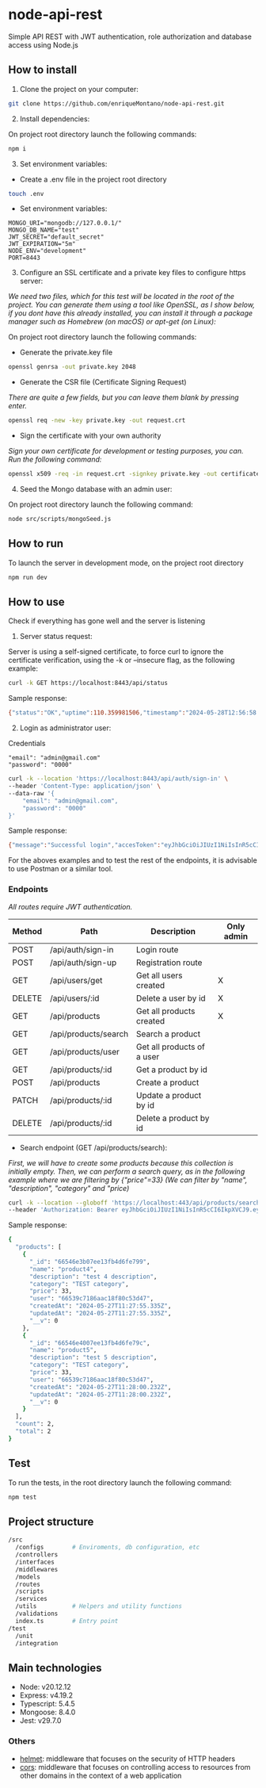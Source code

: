 # node-api-rest

Simple API REST with JWT authentication, role authorization and database access using Node.js

## How to install

1. Clone the project on your computer:

```bash
git clone https://github.com/enriqueMontano/node-api-rest.git
```

2. Install dependencies:

On project root directory launch the following commands:
```bash
npm i
```


3. Set environment variables:

- Create a .env file in the project root directory

```bash
touch .env
```

- Set environment variables:

```
MONGO_URI="mongodb://127.0.0.1/"
MONGO_DB_NAME="test"
JWT_SECRET="default_secret"
JWT_EXPIRATION="5m"
NODE_ENV="development"
PORT=8443
```

3. Configure an SSL certificate and a private key files to configure https server:

_We need two files, which for this test will be located in the root of the project.
You can generate them using a tool like OpenSSL, as I show below, if you dont have this already installed, you can install it through a package manager such as Homebrew (on macOS) or apt-get (on Linux):_

On project root directory launch the following commands:

- Generate the private.key file

```bash
openssl genrsa -out private.key 2048
```

- Generate the CSR file (Certificate Signing Request)

_There are quite a few fields, but you can leave them blank by pressing enter._

```bash
openssl req -new -key private.key -out request.crt
```

- Sign the certificate with your own authority

_Sign your own certificate for development or testing purposes, you can. Run the following command:_

```bash
openssl x509 -req -in request.crt -signkey private.key -out certificate.crt
```

4. Seed the Mongo database with an admin user:

On project root directory launch the following command:

```bash
node src/scripts/mongoSeed.js
```

## How to run

To launch the server in development mode, on the project root directory

```bash
npm run dev
```

## How to use

Check if everything has gone well and the server is listening

1. Server status request:

Server is using a self-signed certificate, to force curl to ignore the certificate verification, using the -k or –insecure flag, as the following example:

```bash
curl -k GET https://localhost:8443/api/status
```

Sample response:
```bash
{"status":"OK","uptime":110.359981506,"timestamp":"2024-05-28T12:56:58.651Z"}
```

2. Login as administrator user:

Credentials
```
"email": "admin@gmail.com"
"password": "0000"
```

```bash
curl -k --location 'https://localhost:8443/api/auth/sign-in' \
--header 'Content-Type: application/json' \
--data-raw '{
    "email": "admin@gmail.com",
    "password": "0000"
}'
```

Sample response:
```bash
{"message":"Successful login","accesToken":"eyJhbGciOiJIUzI1NiIsInR5cCI6IkpXVCJ9.eyJ1c2VySWQiOiI2NjU0OGM5MjMxMGMwOWM2YmYzZGM5OGUiLCJpYXQiOjE3MTY5MDE2MTAsImV4cCI6MTcxNjkwNTIxMH0.VmYZ5pxQBwCHvhlwTxoco1yl0iF-bzvCYfu8d5DplZA"}
```

For the aboves examples and to test the rest of the endpoints, it is advisable to use Postman or a similar tool.

### Endpoints

_All routes require JWT authentication._

| Method | Path                 | Description                | Only admin |
|--------|----------------------|----------------------------|------------|
| POST   | /api/auth/sign-in    | Login route                |            |
| POST   | /api/auth/sign-up    | Registration route         |            |
| GET    | /api/users/get       | Get all users created      | X          |
| DELETE | /api/users/:id       | Delete a user by id        | X          |
| GET    | /api/products        | Get all products created   | X          |
| GET    | /api/products/search | Search a product           |            |
| GET    | /api/products/user   | Get all products of a user |            |
| GET    | /api/products/:id    | Get a product by id        |            |
| POST   | /api/products        | Create a product           |            |
| PATCH  | /api/products/:id    | Update a product by id     |            |
| DELETE | /api/products/:id    | Delete a product by id     |            |

- Search endpoint (GET /api/products/search):

_First, we will have to create some products because this collection is initially empty. Then, we can perform a search query, as in the following example where we are filtering by {"price"=33}_
_(We can filter by "name", "description", "category" and "price)_


```bash
curl -k --location --globoff 'https://localhost:443/api/products/search?filters={%22price%22%3A33}' \                                   
--header 'Authorization: Bearer eyJhbGciOiJIUzI1NiIsInR5cCI6IkpXVCJ9.eyJ1c2VySWQiOiI2NjU0OGM5MjMxMGMwOWM2YmYzZGM5OGUiLCJpYXQiOjE3MTY5MDM1MTMsImV4cCI6MTcxNjkwNzExM30.L5icpzPilIeUlk2jDRIZCvOWL_GLPNlrAAtCZSJnODk'
```

Sample response:
```bash
{
  "products": [
    {
      "_id": "66546e3b07ee13fb4d6fe799",
      "name": "product4",
      "description": "test 4 description",
      "category": "TEST category",
      "price": 33,
      "user": "66539c7186aac18f80c53d47",
      "createdAt": "2024-05-27T11:27:55.335Z",
      "updatedAt": "2024-05-27T11:27:55.335Z",
      "__v": 0
    },
    {
      "_id": "66546e4007ee13fb4d6fe79c",
      "name": "product5",
      "description": "test 5 description",
      "category": "TEST category",
      "price": 33,
      "user": "66539c7186aac18f80c53d47",
      "createdAt": "2024-05-27T11:28:00.232Z",
      "updatedAt": "2024-05-27T11:28:00.232Z",
      "__v": 0
    }
  ],
  "count": 2,
  "total": 2
}
```

## Test

To run the tests, in the root directory launch the following command:

```bash
npm test
```

## Project structure

```bash
/src
  /configs        # Enviroments, db configuration, etc
  /controllers    
  /interfaces
  /middlewares    
  /models         
  /routes
  /scripts
  /services         
  /utils          # Helpers and utility functions
  /validations
  index.ts        # Entry point
/test
  /unit
  /integration
```

## Main technologies

- Node: v20.12.12
- Express: v4.19.2
- Typescript: 5.4.5
- Mongoose: 8.4.0
- Jest: v29.7.0

### Others

- [helmet](https://github.com/helmetjs/helmet): middleware that focuses on the security of HTTP headers
- [cors](https://github.com/expressjs/cors): middleware that focuses on controlling access to resources from other domains in the context of a web application


